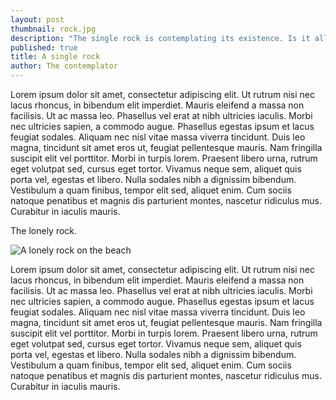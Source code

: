 ```yaml
---
layout: post
thumbnail: rock.jpg
description: "The single rock is contemplating its existence. Is it all real?"
published: true
title: A single rock
author: The contemplator
---
```



Lorem ipsum dolor sit amet, consectetur adipiscing elit. Ut rutrum nisi nec lacus rhoncus, in bibendum elit imperdiet. Mauris eleifend a massa non facilisis. Ut ac massa leo. Phasellus vel erat at nibh ultricies iaculis. Morbi nec ultricies sapien, a commodo augue. Phasellus egestas ipsum et lacus feugiat sodales. Aliquam nec nisl vitae massa viverra tincidunt. Duis leo magna, tincidunt sit amet eros ut, feugiat pellentesque mauris. Nam fringilla suscipit elit vel porttitor. Morbi in turpis lorem. Praesent libero urna, rutrum eget volutpat sed, cursus eget tortor. Vivamus neque sem, aliquet quis porta vel, egestas et libero. Nulla sodales nibh a dignissim bibendum. Vestibulum a quam finibus, tempor elit sed, aliquet enim. Cum sociis natoque penatibus et magnis dis parturient montes, nascetur ridiculus mus. Curabitur in iaculis mauris.

The lonely rock.

![A lonely rock on the beach]({{site.baseurl}}/assets/img/rock.jpg)

<!--more-->

Lorem ipsum dolor sit amet, consectetur adipiscing elit. Ut rutrum nisi nec lacus rhoncus, in bibendum elit imperdiet. Mauris eleifend a massa non facilisis. Ut ac massa leo. Phasellus vel erat at nibh ultricies iaculis. Morbi nec ultricies sapien, a commodo augue. Phasellus egestas ipsum et lacus feugiat sodales. Aliquam nec nisl vitae massa viverra tincidunt. Duis leo magna, tincidunt sit amet eros ut, feugiat pellentesque mauris. Nam fringilla suscipit elit vel porttitor. Morbi in turpis lorem. Praesent libero urna, rutrum eget volutpat sed, cursus eget tortor. Vivamus neque sem, aliquet quis porta vel, egestas et libero. Nulla sodales nibh a dignissim bibendum. Vestibulum a quam finibus, tempor elit sed, aliquet enim. Cum sociis natoque penatibus et magnis dis parturient montes, nascetur ridiculus mus. Curabitur in iaculis mauris.
